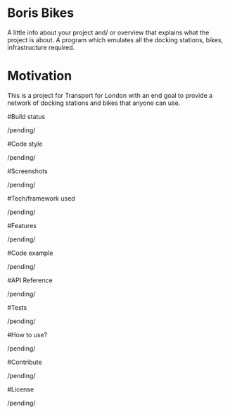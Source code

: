 # Boris Bikes


A little info about your project and/ or overview that explains what the project is about.
A program which emulates all the docking stations, bikes, infrastructure required.

# Motivation

This is a project for Transport for London with an end goal to provide a network of docking stations and bikes that anyone can use.

#Build status

/pending/

#Code style

/pending/

#Screenshots

/pending/

#Tech/framework used

/pending/

#Features

/pending/

#Code example

/pending/

#API Reference

/pending/

#Tests

/pending/

#How to use?

/pending/

#Contribute

/pending/

#License

/pending/
